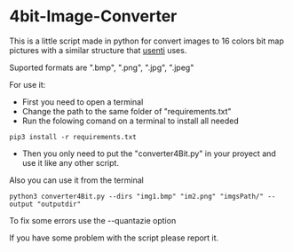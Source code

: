 # 4bit-Image-Converter

This is a little script made in python for convert images to 16 colors bit map pictures 
with a similar structure that [usenti](https://www.coranac.com/projects/usenti/) uses.

Suported formats are ".bmp", ".png", ".jpg", ".jpeg"

For use it:
* First you need to open a terminal
* Change the path to the same folder of "requirements.txt"
* Run the folowing comand on a terminal to install all needed
```
pip3 install -r requirements.txt
```

* Then you only need to put the "converter4Bit.py" in your proyect and use 
it like any other script.

Also you can use it from the terminal
```
python3 converter4Bit.py --dirs "img1.bmp" "im2.png" "imgsPath/" --output "outputdir"
```

To fix some errors use the --quantazie option

If you have some problem with the script please report it.
